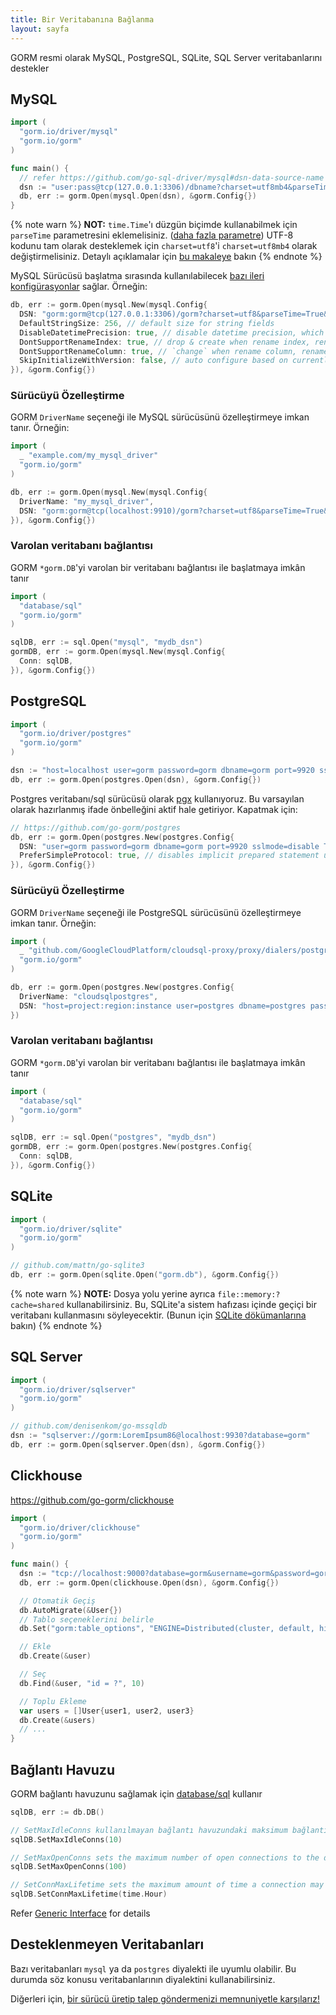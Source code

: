 ```yaml
---
title: Bir Veritabanına Bağlanma
layout: sayfa
---
```


GORM resmi olarak MySQL, PostgreSQL, SQLite, SQL Server veritabanlarını destekler

## MySQL

```go
import (
  "gorm.io/driver/mysql"
  "gorm.io/gorm"
)

func main() {
  // refer https://github.com/go-sql-driver/mysql#dsn-data-source-name for details
  dsn := "user:pass@tcp(127.0.0.1:3306)/dbname?charset=utf8mb4&parseTime=True&loc=Local"
  db, err := gorm.Open(mysql.Open(dsn), &gorm.Config{})
}
```

{% note warn %}
**NOT:** `time.Time`'ı düzgün biçimde kullanabilmek için `parseTime` parametresini eklemelisiniz. ([daha fazla parametre](https://github.com/go-sql-driver/mysql#parameters)) UTF-8 kodunu tam olarak desteklemek için `charset=utf8`'i `charset=utf8mb4` olarak değiştirmelisiniz. Detaylı açıklamalar için [bu makaleye](https://mathiasbynens.be/notes/mysql-utf8mb4) bakın
{% endnote %}

MySQL Sürücüsü başlatma sırasında kullanılabilecek [bazı ileri konfigürasyonlar](https://github.com/go-gorm/mysql) sağlar. Örneğin:

```go
db, err := gorm.Open(mysql.New(mysql.Config{
  DSN: "gorm:gorm@tcp(127.0.0.1:3306)/gorm?charset=utf8&parseTime=True&loc=Local", // data source name
  DefaultStringSize: 256, // default size for string fields
  DisableDatetimePrecision: true, // disable datetime precision, which not supported before MySQL 5.6
  DontSupportRenameIndex: true, // drop & create when rename index, rename index not supported before MySQL 5.7, MariaDB
  DontSupportRenameColumn: true, // `change` when rename column, rename column not supported before MySQL 8, MariaDB
  SkipInitializeWithVersion: false, // auto configure based on currently MySQL version
}), &gorm.Config{})
```

### Sürücüyü Özelleştirme

GORM `DriverName` seçeneği ile MySQL sürücüsünü özelleştirmeye imkan tanır. Örneğin:

```go
import (
  _ "example.com/my_mysql_driver"
  "gorm.io/gorm"
)

db, err := gorm.Open(mysql.New(mysql.Config{
  DriverName: "my_mysql_driver",
  DSN: "gorm:gorm@tcp(localhost:9910)/gorm?charset=utf8&parseTime=True&loc=Local", // data source name, refer https://github.com/go-sql-driver/mysql#dsn-data-source-name
}), &gorm.Config{})
```

### Varolan veritabanı bağlantısı

GORM `*gorm.DB`'yi varolan bir veritabanı bağlantısı ile başlatmaya imkân tanır

```go
import (
  "database/sql"
  "gorm.io/gorm"
)

sqlDB, err := sql.Open("mysql", "mydb_dsn")
gormDB, err := gorm.Open(mysql.New(mysql.Config{
  Conn: sqlDB,
}), &gorm.Config{})
```

## PostgreSQL

```go
import (
  "gorm.io/driver/postgres"
  "gorm.io/gorm"
)

dsn := "host=localhost user=gorm password=gorm dbname=gorm port=9920 sslmode=disable TimeZone=Asia/Shanghai"
db, err := gorm.Open(postgres.Open(dsn), &gorm.Config{})
```

Postgres veritabanı/sql sürücüsü olarak [pgx](https://github.com/jackc/pgx) kullanıyoruz. Bu varsayılan olarak hazırlanmış ifade önbelleğini aktif hale getiriyor. Kapatmak için:

```go
// https://github.com/go-gorm/postgres
db, err := gorm.Open(postgres.New(postgres.Config{
  DSN: "user=gorm password=gorm dbname=gorm port=9920 sslmode=disable TimeZone=Asia/Shanghai",
  PreferSimpleProtocol: true, // disables implicit prepared statement usage
}), &gorm.Config{})
```

### Sürücüyü Özelleştirme

GORM `DriverName` seçeneği ile PostgreSQL sürücüsünü özelleştirmeye imkan tanır. Örneğin:

```go
import (
  _ "github.com/GoogleCloudPlatform/cloudsql-proxy/proxy/dialers/postgres"
  "gorm.io/gorm"
)

db, err := gorm.Open(postgres.New(postgres.Config{
  DriverName: "cloudsqlpostgres",
  DSN: "host=project:region:instance user=postgres dbname=postgres password=password sslmode=disable",
})
```

### Varolan veritabanı bağlantısı

GORM `*gorm.DB`'yi varolan bir veritabanı bağlantısı ile başlatmaya imkân tanır

```go
import (
  "database/sql"
  "gorm.io/gorm"
)

sqlDB, err := sql.Open("postgres", "mydb_dsn")
gormDB, err := gorm.Open(postgres.New(postgres.Config{
  Conn: sqlDB,
}), &gorm.Config{})
```

## SQLite

```go
import (
  "gorm.io/driver/sqlite"
  "gorm.io/gorm"
)

// github.com/mattn/go-sqlite3
db, err := gorm.Open(sqlite.Open("gorm.db"), &gorm.Config{})
```

{% note warn %}
**NOTE:** Dosya yolu yerine ayrıca `file::memory:?cache=shared` kullanabilirsiniz. Bu, SQLite'a sistem hafızası içinde geçiçi bir veritabanı kullanmasını söyleyecektir. (Bunun için [SQLite dökümanlarına](https://www.sqlite.org/inmemorydb.html) bakın)
{% endnote %}

## SQL Server

```go
import (
  "gorm.io/driver/sqlserver"
  "gorm.io/gorm"
)

// github.com/denisenkom/go-mssqldb
dsn := "sqlserver://gorm:LoremIpsum86@localhost:9930?database=gorm"
db, err := gorm.Open(sqlserver.Open(dsn), &gorm.Config{})
```

## Clickhouse

https://github.com/go-gorm/clickhouse

```go
import (
  "gorm.io/driver/clickhouse"
  "gorm.io/gorm"
)

func main() {
  dsn := "tcp://localhost:9000?database=gorm&username=gorm&password=gorm&read_timeout=10&write_timeout=20"
  db, err := gorm.Open(clickhouse.Open(dsn), &gorm.Config{})

  // Otomatik Geçiş
  db.AutoMigrate(&User{})
  // Tablo seçeneklerini belirle
  db.Set("gorm:table_options", "ENGINE=Distributed(cluster, default, hits)").AutoMigrate(&User{})

  // Ekle
  db.Create(&user)

  // Seç
  db.Find(&user, "id = ?", 10)

  // Toplu Ekleme
  var users = []User{user1, user2, user3}
  db.Create(&users)
  // ...
}
```

## Bağlantı Havuzu

GORM bağlantı havuzunu sağlamak için [database/sql](https://pkg.go.dev/database/sql) kullanır

```go
sqlDB, err := db.DB()

// SetMaxIdleConns kullanılmayan bağlantı havuzundaki maksimum bağlantı sayısını belirler.
sqlDB.SetMaxIdleConns(10)

// SetMaxOpenConns sets the maximum number of open connections to the database.
sqlDB.SetMaxOpenConns(100)

// SetConnMaxLifetime sets the maximum amount of time a connection may be reused.
sqlDB.SetConnMaxLifetime(time.Hour)
```

Refer [Generic Interface](generic_interface.html) for details

## Desteklenmeyen Veritabanları

Bazı veritabanları `mysql` ya da `postgres` diyalekti ile uyumlu olabilir. Bu durumda söz konusu veritabanlarının diyalektini kullanabilirsiniz.

Diğerleri için, [bir sürücü üretip talep göndermenizi memnuniyetle karşılarız!](write_driver.html)
